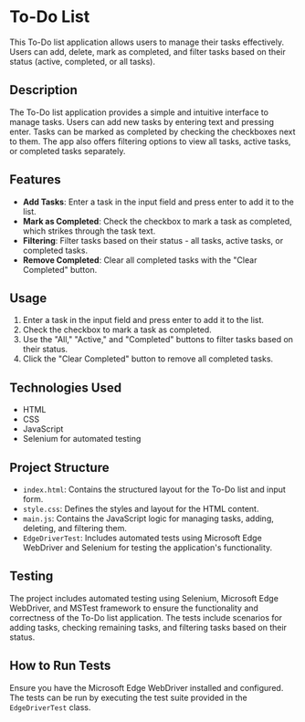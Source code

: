 # To-Do List

This To-Do list application allows users to manage their tasks effectively. Users can add, delete, mark as completed, and filter tasks based on their status (active, completed, or all tasks).

## Description

The To-Do list application provides a simple and intuitive interface to manage tasks. Users can add new tasks by entering text and pressing enter. Tasks can be marked as completed by checking the checkboxes next to them. The app also offers filtering options to view all tasks, active tasks, or completed tasks separately.

## Features

- **Add Tasks**: Enter a task in the input field and press enter to add it to the list.
- **Mark as Completed**: Check the checkbox to mark a task as completed, which strikes through the task text.
- **Filtering**: Filter tasks based on their status - all tasks, active tasks, or completed tasks.
- **Remove Completed**: Clear all completed tasks with the "Clear Completed" button.

## Usage

1. Enter a task in the input field and press enter to add it to the list.
2. Check the checkbox to mark a task as completed.
3. Use the "All," "Active," and "Completed" buttons to filter tasks based on their status.
4. Click the "Clear Completed" button to remove all completed tasks.

## Technologies Used

- HTML
- CSS
- JavaScript
- Selenium for automated testing

## Project Structure

- `index.html`: Contains the structured layout for the To-Do list and input form.
- `style.css`: Defines the styles and layout for the HTML content.
- `main.js`: Contains the JavaScript logic for managing tasks, adding, deleting, and filtering them.
- `EdgeDriverTest`: Includes automated tests using Microsoft Edge WebDriver and Selenium for testing the application's functionality.

## Testing

The project includes automated testing using Selenium, Microsoft Edge WebDriver, and MSTest framework to ensure the functionality and correctness of the To-Do list application. The tests include scenarios for adding tasks, checking remaining tasks, and filtering tasks based on their status.

## How to Run Tests

Ensure you have the Microsoft Edge WebDriver installed and configured. The tests can be run by executing the test suite provided in the `EdgeDriverTest` class.
